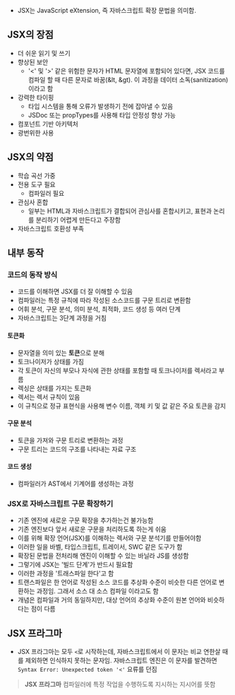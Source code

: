 - JSX는 JavaScript eXtension, 즉 자바스크립트 확장 문법을 의미함.

## JSX의 장점
- 더 쉬운 읽기 및 쓰기
- 향상된 보안
	- '<' 및 '>' 같은 위험한 문자가 HTML 문자열에 포함되어 있다면, JSX 코드를 컴파일 할 때 다른 문자로 바꿈(&lt, &gt). 이 과정을 데이터 소독(sanitization) 이라고 함
- 강력한 타이핑
	- 타입 시스템을 통해 오류가 발생하기 전에 잡아낼 수 있음
	- JSDoc 또는 propTypes를 사용해 타입 안정성 향상 가능
- 컴포넌트 기반 아키텍처
- 광번위한 사용

## JSX의 약점
- 학습 곡선 가중
- 전용 도구 필요
	- 컴파일러 필요
- 관심사 혼합
	- 일부는 HTML과 자바스크립트가 결합되어 관심사를 혼합시키고, 표현과 논리를 분리하기 어렵게 만든다고 주장함
- 자바스크립트 호환성 부족

## 내부 동작
### 코드의 동작 방식
- 코드를 이해하면 JSX를 더 잘 이해할 수 있음
- 컴파일러는 특정 규칙에 따라 작성된 소스코드를 구문 트리로 변환함
- 어휘 분석, 구문 분석, 의미 분석, 최적화, 코드 생성 등 여러 단계
- 자바스크립트는 3단계 과정을 거침
#### 토큰화
- 문자열을 의미 있는 **토큰**으로 분해
- 토크나이저가 상태를 가짐
- 각 토큰이 자신의 부모나 자식에 관한 상태를 포함할 때 토크나이저를 렉서라고 부름
- 렉싱은 상태를 가지는 토큰화
- 렉서는 렉서 규칙이 있음
- 이 규칙으로 정규 표현식을 사용해 변수 이름, 객체 키 및 값 같은 주요 토큰을 감지
#### 구문 분석
- 토큰을 가져와 구문 트리로 변환하는 과정
- 구문 트리는 코드의 구조를 나타내는 자료 구조
#### 코드 생성
- 컴파일러가 AST에서 기계어를 생성하는 과정
### JSX로 자바스크립트 구문 확장하기
- 기존 엔진에 새로운 구문 확장을 추가하는건 불가능함
- 기존 엔진보다 앞서 새로운 구문을 처리하도록 하는게 쉬움
- 이를 위해 확장 언어(JSX)를 이해하는 렉서와 구문 분석기를 만들어야함
- 이러한 일을 바벨, 타입스크립트, 트레이서, SWC 같은 도구가 함
- 확장된 문법을 전처리해 엔진이 이해할 수 있는 바닐라 JS를 생성함
- 그렇기에 JSX는 '빌드 단계'가 반드시 필요함
- 이러한 과정을 '트래스파일 한다'고 함
- 트랜스파일은 한 언어로 작성된 소스 코드를 추상화 수준이 비슷한 다른 언어로 변환하는 과정임. 그래서 소스 대 소스 컴파일 이라고도 함
- 개념은 컴파일과 거의 동일하지만, 대상 언어의 추상화 수준이 원본 언어와 비슷하다는 점이 다름

## JSX 프라그마
- JSX 프라그마는 모두 `<`로 시작하는데, 자바스크립트에서 이 문자는 비교 연한살 때를 제외하면 인식하지 못하는 문자임. 자바스크립트 엔진은 이 문자를 발견하면 `Syntax Error: Unexpected token '<'` 요류를 던짐

> **JSX 프라그마**
> 컴파일러에 특정 작업을 수행하도록 지시하는 지시어를 뜻함